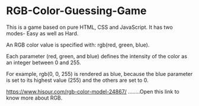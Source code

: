 # RGB-Color-Guessing-Game
This is a game based on pure HTML, CSS and JavaScript. It has two modes- Easy as well as Hard.

An RGB color value is specified with: rgb(red, green, blue).

Each parameter (red, green, and blue) defines the intensity of the color as an integer between 0 and 255.

For example, rgb(0, 0, 255) is rendered as blue, because the blue parameter is set to its highest value (255) and the others are set to 0.

https://www.hisour.com/rgb-color-model-24867/ ........Open this link to know more about RGB.
